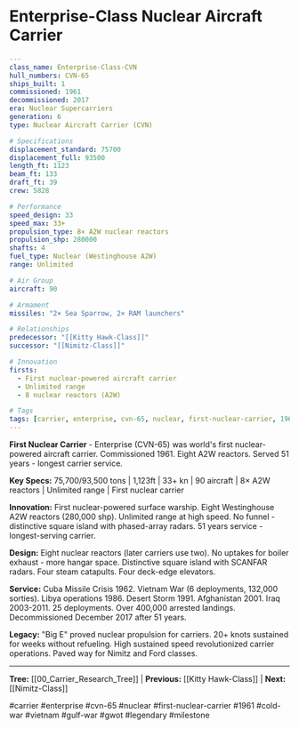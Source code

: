 # Enterprise-Class Nuclear Aircraft Carrier

```yaml
---
class_name: Enterprise-Class-CVN
hull_numbers: CVN-65
ships_built: 1
commissioned: 1961
decommissioned: 2017
era: Nuclear Supercarriers
generation: 6
type: Nuclear Aircraft Carrier (CVN)

# Specifications
displacement_standard: 75700
displacement_full: 93500
length_ft: 1123
beam_ft: 133
draft_ft: 39
crew: 5828

# Performance
speed_design: 33
speed_max: 33+
propulsion_type: 8× A2W nuclear reactors
propulsion_shp: 280000
shafts: 4
fuel_type: Nuclear (Westinghouse A2W)
range: Unlimited

# Air Group
aircraft: 90

# Armament
missiles: "2× Sea Sparrow, 2× RAM launchers"

# Relationships
predecessor: "[[Kitty Hawk-Class]]"
successor: "[[Nimitz-Class]]"

# Innovation
firsts:
  - First nuclear-powered aircraft carrier
  - Unlimited range
  - 8 nuclear reactors (A2W)

# Tags
tags: [carrier, enterprise, cvn-65, nuclear, first-nuclear-carrier, 1961, cold-war, vietnam, gulf-war, gwot, legendary, milestone]
---
```

**First Nuclear Carrier** - Enterprise (CVN-65) was world's first nuclear-powered aircraft carrier. Commissioned 1961. Eight A2W reactors. Served 51 years - longest carrier service.

**Key Specs:** 75,700/93,500 tons | 1,123ft | 33+ kn | 90 aircraft | 8× A2W reactors | Unlimited range | First nuclear carrier

**Innovation:** First nuclear-powered surface warship. Eight Westinghouse A2W reactors (280,000 shp). Unlimited range at high speed. No funnel - distinctive square island with phased-array radars. 51 years service - longest-serving carrier.

**Design:** Eight nuclear reactors (later carriers use two). No uptakes for boiler exhaust - more hangar space. Distinctive square island with SCANFAR radars. Four steam catapults. Four deck-edge elevators.

**Service:** Cuba Missile Crisis 1962. Vietnam War (6 deployments, 132,000 sorties). Libya operations 1986. Desert Storm 1991. Afghanistan 2001. Iraq 2003-2011. 25 deployments. Over 400,000 arrested landings. Decommissioned December 2017 after 51 years.

**Legacy:** "Big E" proved nuclear propulsion for carriers. 20+ knots sustained for weeks without refueling. High sustained speed revolutionized carrier operations. Paved way for Nimitz and Ford classes.

---
**Tree:** [[00_Carrier_Research_Tree]] | **Previous:** [[Kitty Hawk-Class]] | **Next:** [[Nimitz-Class]]

#carrier #enterprise #cvn-65 #nuclear #first-nuclear-carrier #1961 #cold-war #vietnam #gulf-war #gwot #legendary #milestone
